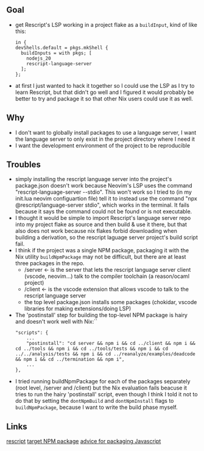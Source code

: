 ## Goal
- get Rescript's LSP working in a project flake as a `buildInput`, kind of like this:
    ```
    in {
    devShells.default = pkgs.mkShell {
      buildInputs = with pkgs; [
        nodejs_20
        rescript-language-server
      ];
    };
    ```
- at first I just wanted to hack it together so I could use the LSP as I try to learn Rescript, but that didn't go well and I figured it would probably be better to try and package it so that other Nix users could use it as well.

## Why
- I don't want to globally install packages to use a language server, I want the language server to only exist in the project directory where I need it
- I want the development environment of the project to be reproducible

## Troubles
- simply installing the rescript language server into the project's package.json doesn't work because Neovim's LSP uses the command "rescript-language-server --stdio". This won't work so I tried to (in my init.lua neovim configuartion file) tell it to instead use the command "npx @rescript/language-server stdio", which works in the terminal. It fails because it says the command could not be found or is not executable.
- I thought it would be simple to import Rescript's language server repo into my project flake as source and then build & use it there, but that also does not work because nix flakes forbid downloading when building a derivation, so the rescript laguage server project's build script fail.
- I think if the project was a single NPM package, packaging it with the Nix utility `buildNpmPackage` may not be difficult, but there are at least three packages in the repo.
    - /server <- is the server that lets the rescript language server client (vscode, neovim...) talk to the compiler toolchain (a reason/ocaml project)
    - /client <- is the vscode extension that allows vscode to talk to the rescript language server
    - the top level package.json installs some packages (chokidar, vscode libraries for making extensions/doing LSP)
- The 'postinstall' step for building the top-level NPM package is hairy and doesn't work well with Nix:``
    ```
	"scripts": {
		...
		"postinstall": "cd server && npm i && cd ../client && npm i && cd ../tools && npm i && cd ../tools/tests && npm i && cd ../../analysis/tests && npm i && cd ../reanalyze/examples/deadcode && npm i && cd ../termination && npm i",
		...
	},
    ```
- I tried running buildNpmPackage for each of the packages separately (root level, /server and /client) but the Nix evaluation fails beacuse it tries to run the hairy 'postinstall' script, even though I think I told it not to do that by setting the `dontNpmBuild` and `dontNpmInstall` flags to `buildNpmPackage`, because I want to write the build phase myself.

## Links
[rescript](https://rescript-lang.org/)
[target NPM package](https://www.npmjs.com/package/@rescript/language-server)
[advice for packaging Javascript](https://nixos.org/manual/nixpkgs/stable/#javascript)
